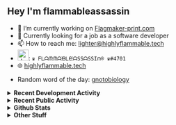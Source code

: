 ## Hey I'm flammableassassin

- 🔭 I’m currently working on [Flagmaker-print.com](https://flagmaker-print.com)
- 🌱  Currently looking for a job as a software developer
- 📫 How to reach me: [lighter@highlyflammable.tech](mailto:lighter@highlyflammable.tech?subject=Hello)
- <img src="https://discord.com/assets/2c21aeda16de354ba5334551a883b481.png" alt="drawing" width="25"/>: `♛ ᖴᒪᗩᙏᙏᗩᙖᒪᙓᗩSSᗩSSIᑎ® ♛#4701`
- 🌐 [highlyflammable.tech](https://highlyflammable.tech)

<!--START_SECTION:randomWord-->
- Random word of the day: [gnotobiology](https://www.wordnik.com/words/gnotobiology)
<!--END_SECTION:randomWord-->

<details>
  <summary><b>Recent Development Activity</b></summary>
  Doesn't record in dev containers
    <br> 
  
  <!--START_SECTION:waka-->

```text
JavaScript   2 hrs 59 mins   ████████████████████████░   95.84 %
JSON         6 mins          █░░░░░░░░░░░░░░░░░░░░░░░░   03.72 %
Other        0 secs          ░░░░░░░░░░░░░░░░░░░░░░░░░   00.35 %
```

<!--END_SECTION:waka-->

</details>

<details>
  <summary><b>Recent Public Activity</b></summary>
    <br>

  <!--START_SECTION:activity-->
1. 🗣 Commented on [#4619](https://github.com/discord/discord-api-docs/issues/4619) in [discord/discord-api-docs](https://github.com/discord/discord-api-docs)
2. ❗️ Opened issue [#4619](https://github.com/discord/discord-api-docs/issues/4619) in [discord/discord-api-docs](https://github.com/discord/discord-api-docs)
3. ❗️ Closed issue [#5](https://github.com/flamableassassin/status/issues/5) in [flamableassassin/status](https://github.com/flamableassassin/status)
4. 🗣 Commented on [#5](https://github.com/flamableassassin/status/issues/5) in [flamableassassin/status](https://github.com/flamableassassin/status)
5. ❗️ Opened issue [#5](https://github.com/flamableassassin/status/issues/5) in [flamableassassin/status](https://github.com/flamableassassin/status)
  <!--END_SECTION:activity-->

</details>

<details>
  <summary><b>Github Stats</b></summary>
    <br>
    <p align="center">
      <img width="48%" src="https://github-readme-stats.vercel.app/api?username=flamableassassin&count_private=true&show_icons=true&theme=radical"/>
      <img width="48%" src="https://github-readme-streak-stats.herokuapp.com?user=flamableassassin&theme=neon-dark"/>
    </p>
  
</details>

<details>
  <summary><b>Other Stuff</b></summary>
  <br>
<a href="https://www.abuseipdb.com/user/67633" title="AbuseIPDB" alt="AbuseIPDB Contributor Badge">
	<img src="https://www.abuseipdb.com/contributor/67633.svg" style="width: 180px;">
</a>
  
</details>
